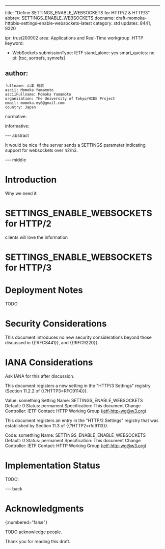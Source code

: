 ---
title: "Define SETTINGS_ENABLE_WEBSOCKETS for HTTP/2 & HTTP/3"
abbrev: SETTINGS_ENABLE_WEBSOCKETS
docname: draft-momoka-httpbis-settings-enable-websockets-latest
category: std
updates: 8441, 9220

ipr: trust200902
area: Applications and Real-Time
workgroup: HTTP
keyword:
  - WebSockets
submissionType:
  IETF
stand_alone: yes
smart_quotes: no
pi: [toc, sortrefs, symrefs]

author:
 -
    fullname: 山本 桃歌
    ascii: Momoka Yamamoto
    asciiFullname: Momoka Yamamoto
    organization: The University of Tokyo/WIDE Project
    email: momoka.my6@gmail.com
    country: Japan



normative:




informative:




--- abstract

It would be nice if the server sends a SETTINGS parameter indicating support for websockets over h2/h3.


--- middle

# Introduction


Why we need it


# SETTINGS_ENABLE_WEBSOCKETS for HTTP/2
clients will love the information


# SETTINGS_ENABLE_WEBSOCKETS for HTTP/3


# Deployment Notes
TODO


# Security Considerations

This document introduces no new security considerations beyond those
discussed in {{!RFC8441}}, and {{!RFC9220}}.

# IANA Considerations

Ask IANA for this after discussion.

This document registers a new setting in the "HTTP/3 Settings"
registry (Section 11.2.2 of {{?HTTP3=RFC9114}}).

Value:  something
Setting Name:  SETTINGS_ENABLE_WEBSOCKETS
Default:  0
Status:  permanent
Specification:  This document
Change Controller:  IETF
Contact:  HTTP Working Group (ietf-http-wg@w3.org)



This document registers an entry in the "HTTP/2 Settings" registry
that was established by Section 11.3 of {{?HTTP2=rfc9113}}.

Code: something
Name: SETTINGS_ENABLE_ENABLE_WEBSOCKETS
Default:  0
Status:  permanent
Specification: This document
Change Controller:  IETF
Contact:  HTTP Working Group (ietf-http-wg@w3.org)
# Implementation Status

TODO:

--- back

# Acknowledgments
{:numbered="false"}

TODO acknowledge people.

Thank you for reading this draft.
